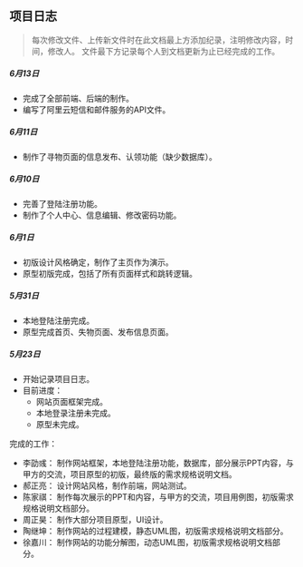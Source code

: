 ## 项目日志
> 每次修改文件、上传新文件时在此文档最上方添加纪录，注明修改内容，时间，修改人。
> 文件最下方记录每个人到文档更新为止已经完成的工作。


##### 6月13日
- 完成了全部前端、后端的制作。
- 编写了阿里云短信和邮件服务的API文件。

##### 6月11日
- 制作了寻物页面的信息发布、认领功能（缺少数据库）。

##### 6月10日
- 完善了登陆注册功能。
- 制作了个人中心、信息编辑、修改密码功能。

##### 6月1日
- 初版设计风格确定，制作了主页作为演示。
- 原型初版完成，包括了所有页面样式和跳转逻辑。

##### 5月31日
- 本地登陆注册完成。
- 原型完成首页、失物页面、发布信息页面。
##### 5月23日
- 开始记录项目日志。
- 目前进度：
	- 网站页面框架完成。
	- 本地登录注册未完成。
	- 原型未完成。


完成的工作：
- 李劭彧： 制作网站框架，本地登陆注册功能，数据库，部分展示PPT内容，与甲方的交流，项目原型的初版，最终版的需求规格说明文档。
- 郝正亮： 设计网站风格，制作前端，网站测试。
- 陈家祺： 制作每次展示的PPT和内容，与甲方的交流，项目用例图，初版需求规格说明文档部分。
- 周正昊： 制作大部分项目原型，UI设计。
- 陶继坤： 制作网站的过程建模，静态UML图，初版需求规格说明文档部分。
- 徐嘉川： 制作网站的功能分解图，动态UML图，初版需求规格说明文档部分。
